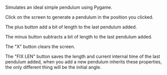 Simulates an ideal simple pendulum using Pygame.

Click on the screen to generate a pendulum in the position you clicked.

The plus button add a bit of length to the last pendulum added.

The minus button subtracts a bit of length to the last pendulum added.

The "X" button clears the screen.

The "FIX LEN" button saves the length and current internal time of the last pendulum added, when you add a new pendulum inherits these properties, the only different thing will be the initial angle.
